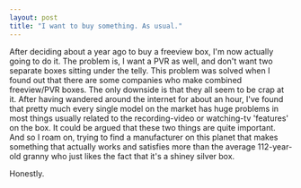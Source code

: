 ```yaml
---
layout: post
title: "I want to buy something. As usual."
---
```

After deciding about a year ago to buy a freeview box, I'm now actually going
to do it. The problem is, I want a PVR as well, and don't want two separate
boxes sitting under the telly. This problem was solved when I found out that
there are some companies who make combined freeview/PVR boxes. The only
downside is that they all seem to be crap at it. After having wandered around
the internet for about an hour, I've found that pretty much every single model
on the market has huge problems in most things usually related to the
recording-video or watching-tv 'features' on the box. It could be argued that
these two things are quite important. And so I roam on, trying to find a
manufacturer on this planet that makes something that actually works and
satisfies more than the average 112-year-old granny who just likes the fact
that it's a shiney silver box.

Honestly.

